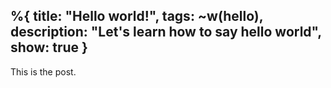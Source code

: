 %{
  title: "Hello world!",
  tags: ~w(hello),
  description: "Let's learn how to say hello world",
  show: true
}
---
This is the post.
